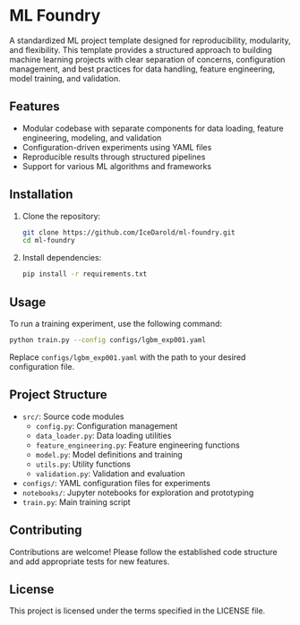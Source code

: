 # ML Foundry

A standardized ML project template designed for reproducibility, modularity, and flexibility. This template provides a structured approach to building machine learning projects with clear separation of concerns, configuration management, and best practices for data handling, feature engineering, model training, and validation.

## Features

- Modular codebase with separate components for data loading, feature engineering, modeling, and validation
- Configuration-driven experiments using YAML files
- Reproducible results through structured pipelines
- Support for various ML algorithms and frameworks

## Installation

1. Clone the repository:
   ```bash
   git clone https://github.com/IceDarold/ml-foundry.git
   cd ml-foundry
   ```

2. Install dependencies:
   ```bash
   pip install -r requirements.txt
   ```

## Usage

To run a training experiment, use the following command:

```bash
python train.py --config configs/lgbm_exp001.yaml
```

Replace `configs/lgbm_exp001.yaml` with the path to your desired configuration file.

## Project Structure

- `src/`: Source code modules
  - `config.py`: Configuration management
  - `data_loader.py`: Data loading utilities
  - `feature_engineering.py`: Feature engineering functions
  - `model.py`: Model definitions and training
  - `utils.py`: Utility functions
  - `validation.py`: Validation and evaluation
- `configs/`: YAML configuration files for experiments
- `notebooks/`: Jupyter notebooks for exploration and prototyping
- `train.py`: Main training script

## Contributing

Contributions are welcome! Please follow the established code structure and add appropriate tests for new features.

## License

This project is licensed under the terms specified in the LICENSE file.